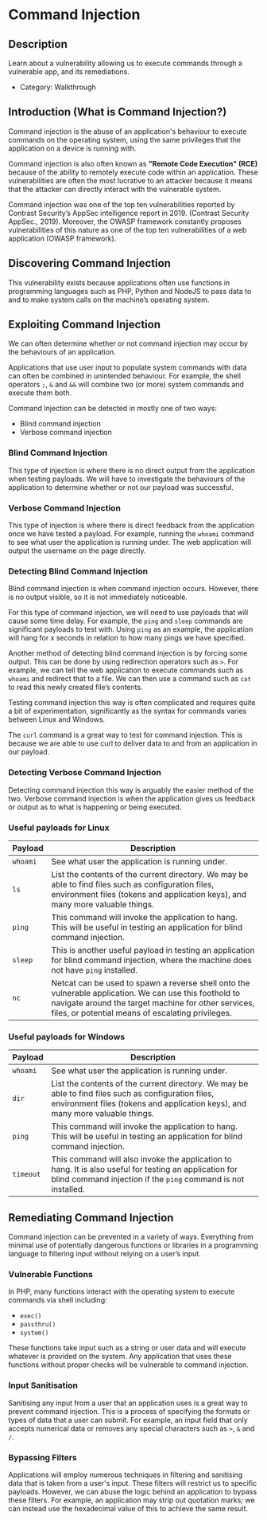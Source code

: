 # Command Injection

## Description

Learn about a vulnerability allowing us to execute commands through a vulnerable app, and its remediations.
* Category: Walkthrough

## Introduction (What is Command Injection?)

Command injection is the abuse of an application's behaviour to execute commands on the operating system, using the same privileges that the application on a device is running with.

Command injection is also often known as **"Remote Code Execution" (RCE)** because of the ability to remotely execute code within an application. These vulnerabilities are often the most lucrative to an attacker because it means that the attacker can directly interact with the vulnerable system.

Command injection was one of the top ten vulnerabilities reported by Contrast Security’s AppSec intelligence report in 2019. (Contrast Security AppSec., 2019). Moreover, the OWASP framework constantly proposes vulnerabilities of this nature as one of the top ten vulnerabilities of a web application (OWASP framework).

## Discovering Command Injection

This vulnerability exists because applications often use functions in programming languages such as PHP, Python and NodeJS to pass data to and to make system calls on the machine’s operating system.

## Exploiting Command Injection

We can often determine whether or not command injection may occur by the behaviours of an application.

Applications that use user input to populate system commands with data can often be combined in unintended behaviour. For example, the shell operators `;`, `&` and `&&` will combine two (or more) system commands and execute them both.

Command Injection can be detected in mostly one of two ways:
* Blind command injection
* Verbose command injection

### Blind Command Injection

This type of injection is where there is no direct output from the application when testing payloads. We will have to investigate the behaviours of the application to determine whether or not our payload was successful.

### Verbose Command Injection

This type of injection is where there is direct feedback from the application once we have tested a payload. For example, running the `whoami` command to see what user the application is running under. The web application will output the username on the page directly.

### Detecting Blind Command Injection

Blind command injection is when command injection occurs. However, there is no output visible, so it is not immediately noticeable.

For this type of command injection, we will need to use payloads that will cause some time delay. For example, the `ping` and `sleep` commands are significant payloads to test with. Using `ping` as an example, the application will hang for x seconds in relation to how many pings we have specified.

Another method of detecting blind command injection is by forcing some output. This can be done by using redirection operators such as `>`. For example, we can tell the web application to execute commands such as `whoami` and redirect that to a file. We can then use a command such as `cat` to read this newly created file’s contents.

Testing command injection this way is often complicated and requires quite a bit of experimentation, significantly as the syntax for commands varies between Linux and Windows.

The `curl` command is a great way to test for command injection. This is because we are able to use curl to deliver data to and from an application in our payload.

### Detecting Verbose Command Injection

Detecting command injection this way is arguably the easier method of the two. Verbose command injection is when the application gives us feedback or output as to what is happening or being executed.

### Useful payloads for Linux

| **Payload** | **Description** |
| - | - |
| `whoami` | See what user the application is running under. |
| `ls` | List the contents of the current directory. We may be able to find files such as configuration files, environment files (tokens and application keys), and many more valuable things. |
| `ping` | This command will invoke the application to hang. This will be useful in testing an application for blind command injection. |
| `sleep` | This is another useful payload in testing an application for blind command injection, where the machine does not have `ping` installed. |
| `nc` | Netcat can be used to spawn a reverse shell onto the vulnerable application. We can use this foothold to navigate around the target machine for other services, files, or potential means of escalating privileges. |

### Useful payloads for Windows

| **Payload** | **Description** |
| - | - |
| `whoami` | See what user the application is running under. |
| `dir` | List the contents of the current directory. We may be able to find files such as configuration files, environment files (tokens and application keys), and many more valuable things. |
| `ping` | This command will invoke the application to hang. This will be useful in testing an application for blind command injection. |
| `timeout` | This command will also invoke the application to hang. It is also useful for testing an application for blind command injection if the `ping` command is not installed. |

## Remediating Command Injection

Command injection can be prevented in a variety of ways. Everything from minimal use of potentially dangerous functions or libraries in a programming language to filtering input without relying on a user’s input.

### Vulnerable Functions

In PHP, many functions interact with the operating system to execute commands via shell including:
* `exec()`
* `passthru()`
* `system()`

These functions take input such as a string or user data and will execute whatever is provided on the system. Any application that uses these functions without proper checks will be vulnerable to command injection.

### Input Sanitisation

Sanitising any input from a user that an application uses is a great way to prevent command injection. This is a process of specifying the formats or types of data that a user can submit. For example, an input field that only accepts numerical data or removes any special characters such as `>`, `&` and `/`.

### Bypassing Filters

Applications will employ numerous techniques in filtering and sanitising data that is taken from a user's input. These filters will restrict us to specific payloads. However, we can abuse the logic behind an application to bypass these filters. For example, an application may strip out quotation marks; we can instead use the hexadecimal value of this to achieve the same result.